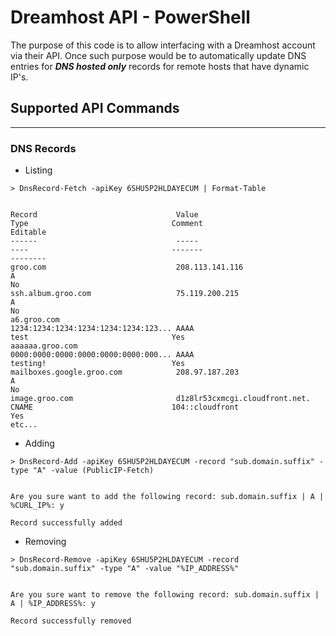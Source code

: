 # Dreamhost API - PowerShell

The purpose of this code is to allow interfacing with a Dreamhost account via their API.  Once such purpose would be to automatically update DNS entries for ***DNS hosted only*** records for remote hosts that have dynamic IP's.

## Supported API Commands
---
### DNS Records
- Listing
```
> DnsRecord-Fetch -apiKey 6SHU5P2HLDAYECUM | Format-Table


Record                               Value                                Type                                Comment                             Editable
------                               -----                                ----                                -------                             --------
groo.com                             208.113.141.116                      A                                                                       No
ssh.album.groo.com                   75.119.200.215                       A                                                                       No
a6.groo.com                          1234:1234:1234:1234:1234:1234:123... AAAA                                test                                Yes
aaaaaa.groo.com                      0000:0000:0000:0000:0000:0000:000... AAAA                                testing!                            Yes
mailboxes.google.groo.com            208.97.187.203                       A                                                                       No
image.groo.com                       d1z8lr53cxmcgi.cloudfront.net.       CNAME                               104::cloudfront                     Yes
etc...
```
- Adding
```
> DnsRecord-Add -apiKey 6SHU5P2HLDAYECUM -record "sub.domain.suffix" -type "A" -value (PublicIP-Fetch)


Are you sure want to add the following record: sub.domain.suffix | A | %CURL_IP%: y

Record successfully added
```
- Removing
```
> DnsRecord-Remove -apiKey 6SHU5P2HLDAYECUM -record "sub.domain.suffix" -type "A" -value "%IP_ADDRESS%"


Are you sure want to remove the following record: sub.domain.suffix | A | %IP_ADDRESS%: y

Record successfully removed
```
